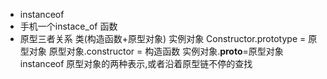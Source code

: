 - instanceof
- 手机一个instace_of 函数
- 原型三者关系
    类(构造函数+原型对象) 实例对象
    Constructor.prototype = 原型对象
    原型对象.constructor = 构造函数
    实例对象.__proto__=原型对象
    instanceof 原型对象的两种表示,或者沿着原型链不停的查找